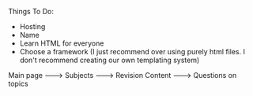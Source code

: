 Things To Do:
- Hosting
- Name
- Learn HTML for everyone
- Choose a framework (I just recommend over using purely html files. I don't recommend creating our own templating system)

Main page ---> Subjects ---> Revision Content ---> Questions on topics
